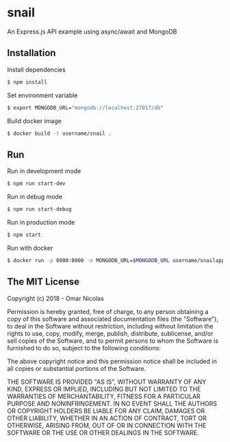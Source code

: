 # snail

An Express.js API example using async/await and MongoDB

## Installation

Install dependencies

```sh
$ npm install
```

Set environment variable

```sh
$ export MONGODB_URL="mongodb://localhost:27017/db"
```

Build docker image

```sh
$ docker build -t username/snail .
```

## Run

Run in development mode

```bash
$ npm run start-dev
```

Run in debug mode

```sh
$ npm run start-debug
```

Run in production mode

```sh
$ npm start
```

Run with docker

```sh
$ docker run -p 8000:8000 -e MONGODB_URL=$MONGODB_URL username/snailapp
```

## The MIT License

Copyright (c) 2018 - Omar Nicolas

Permission is hereby granted, free of charge, to any person obtaining a copy
of this software and associated documentation files (the "Software"), to deal
in the Software without restriction, including without limitation the rights
to use, copy, modify, merge, publish, distribute, sublicense, and/or sell
copies of the Software, and to permit persons to whom the Software is
furnished to do so, subject to the following conditions:

The above copyright notice and this permission notice shall be included in
all copies or substantial portions of the Software.

THE SOFTWARE IS PROVIDED "AS IS", WITHOUT WARRANTY OF ANY KIND, EXPRESS OR
IMPLIED, INCLUDING BUT NOT LIMITED TO THE WARRANTIES OF MERCHANTABILITY,
FITNESS FOR A PARTICULAR PURPOSE AND NONINFRINGEMENT. IN NO EVENT SHALL THE
AUTHORS OR COPYRIGHT HOLDERS BE LIABLE FOR ANY CLAIM, DAMAGES OR OTHER
LIABILITY, WHETHER IN AN ACTION OF CONTRACT, TORT OR OTHERWISE, ARISING FROM,
OUT OF OR IN CONNECTION WITH THE SOFTWARE OR THE USE OR OTHER DEALINGS IN
THE SOFTWARE.
